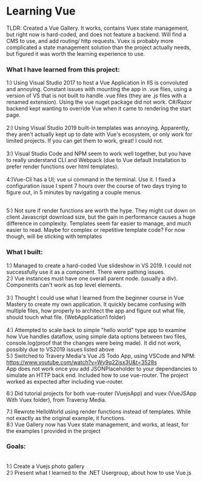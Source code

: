 # Learning Vue
 TLDR: Created a Vue Gallery. It works, contains Vuex state management, but right now is hard-coded, and does not feature a backend.
 Will find a CMS to use, and add routing/ http requests. 
 Vuex is probably more complicated a state management solution than the project actually needs, but figured it was worth the learning experience to use.
 <br />
 ### What I have learned from this project:
 1:) Using Visual Studio 2017 to host a Vue Application in IIS is convoluted and annoying. Constant issues with mounting the app in .vue files, using a version of VS that is not built to handle .vue files (they are .js files with a renamed extension). Using the vue nuget package did not work. C#/Razor backend kept wanting to override Vue when it came to rendering the start page.  
<br />
 2:) Using Visual Studio 2019 built-in templates was annoying. Apparently, they aren't actually kept up to date with Vue's ecosystem, or only work for limited projects. If you can get them to work, great! I could not.  
<br />
 3:) Visual Studio Code and NPM seem to work well together, but you have to really understand CLI and Webpack (due to Vue default Installation to prefer render functions over html templates).  
<br />
 4:)Vue-Cli has a UI; vue ui command in the terminal. Use it. I fixed a configuration issue I spent 7 hours over the course of two days trying to figure out, in 5 minutes by navigating a couple menus.  
 
<br />
5:) Not sure if render functions are worth the hype. They might cut down on client Javascript download size, but the gain in performance causes a huge difference in complexity. Templates seem far easier to manage, and much easier to read. Maybe for complex or repetitive template code? For now though, will be sticking with templates  
<br />  

### What I built:   

1:) Managed to create a hard-coded Vue slideshow in VS 2019. I could not successfully use it as a component. There were pathing issues. 
<br />
2:) Vue instances must have one overall parent node. (usually a div). Components can't work as top level elements.  
<br />
3:) Thought I could use what I learned from the beginner course in Vue Mastery to create my own application. It quickly became confusing with multiple files, how properly to architect the app and figure out what file, should touch what file. (WebApplication1 folder)  
<br />
4:) Attempted to scale back to simple "hello world" type app to examine how Vue handles dataflow, using simple data options between two files, console.log(proof that the changes were being made). It did not work, possibly due to VS2019 issues listed above 
<br />
5:) Switched to Travery Media's Vue JS Todo App, using VSCode and NPM: https://www.youtube.com/watch?v=Wy9q22isx3U&t=3528s <br />
App does not work once you add JSONPlaceholder to your dependancies to simulate an HTTP back end. Included how to use vue-router. The project worked as expected after including vue-router.
<br />  

6:) Did tutorial projects for both vue-router (VuejsApp) and vuex (VueJSApp With Vuex folder), from Traversy Media.
<br />  

7:) Rewrote HelloWorld using render functions instead of templates. While not exactly as the original example, it functions. 
<br/>
8:) Vue Gallery now has Vuex state management, and works, at least, for the examples I provided in the project
</br >
### Goals:
<br />
1:) Create a Vuejs photo gallery  
<br />
2:) Present what I learned to the .NET Usergroup, about how to use Vue.js  
